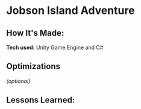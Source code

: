 # Jobson Island Adventure 


## How It's Made:





**Tech used:** 
Unity Game Engine and C#


## Optimizations
*(optional)*


## Lessons Learned:












